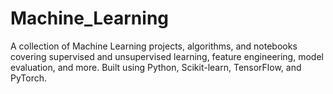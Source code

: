 # Machine_Learning
A collection of Machine Learning projects, algorithms, and notebooks covering supervised and unsupervised learning, feature engineering, model evaluation, and more. Built using Python, Scikit-learn, TensorFlow, and PyTorch.
